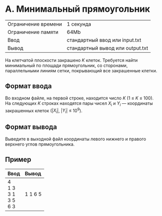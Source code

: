 # A. Минимальный прямоугольник
<table>
  <tr>
      <td>Ограничение времени</td>
      <td>1 секунда</td>
  </tr>
  <tr>
      <td>Ограничение памяти</td>
      <td>64Mb</td>
  </tr>
  <tr>
      <td>Ввод</td>
      <td>стандартный ввод или input.txt</td>
  </tr>
  <tr>
      <td>Вывод</td>
      <td>стандартный вывод или output.txt</td>
  </tr>
</table>

На клетчатой плоскости закрашено <i>K</i> клеток. Требуется найти минимальный по площади прямоугольник, со сторонами, параллельными линиям сетки, 
покрывающий все закрашенные клетки.

## Формат ввода
Во входном файле, на первой строке, находится число <i>K</i> (1 ≤ <i>K</i> ≤ 100). На следующих <i>K</i> строках находятся пары 
чисел <i>X<sub>i</sub></i> и <i>Y<sub>i</sub></i> — координаты закрашенных клеток (|<i>X<sub>i</sub></i>|, |<i>Y<sub>i</sub></i>| ≤ 10<sup>9</sup>).

## Формат вывода
Выведите в выходной файл координаты левого нижнего и правого верхнего углов прямоугольника.

## Пример
| Ввод                                   | Вывод   |
|:---------------------------------------|:--------|
| 4</br>1 3</br>3 1</br>3 5</br>6 3</br> | 1 1 6 5 |
